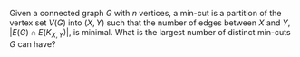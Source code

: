 Given a connected graph $G$ with $n$ vertices, a min-cut is a partition of the vertex set $V(G)$ into $(X,Y)$ such that the number of edges between $X$ and $Y$, $\left|E(G) \cap E(K_{X,Y})\right|$, is minimal. What is the largest number of distinct min-cuts $G$ can have?
